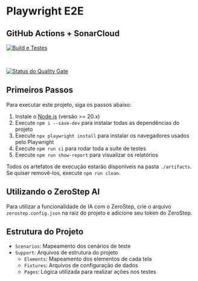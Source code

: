 # Playwright E2E

## GitHub Actions + SonarCloud

[![Build e Testes](https://github.com/ugioni/playwright-e2e/actions/workflows/node.js.yml/badge.svg?branch=master)](https://github.com/ugioni/playwright-e2e/actions/workflows/node.js.yml)

<br>

[![Status do Quality Gate](https://sonarcloud.io/api/project_badges/measure?project=ugioni_playwright-e2e&metric=alert_status)](https://sonarcloud.io/summary/new_code?id=ugioni_playwright-e2e)

## Primeiros Passos

Para executar este projeto, siga os passos abaixo:

1. Instale o [Node.js](https://nodejs.org/) (versão >= 20.x)
2. Execute `npm i --save-dev` para instalar todas as dependências do projeto
3. Execute `npx playwright install` para instalar os navegadores usados pelo Playwright
4. Execute `npm run ci` para rodar toda a suíte de testes
5. Execute `npm run show-report` para visualizar os relatórios

Todos os artefatos de execução estarão disponíveis na pasta `./artifacts`.  
Se quiser removê-los, execute `npm run clean`.

## Utilizando o ZeroStep AI

Para utilizar a funcionalidade de IA com o ZeroStep, crie o arquivo `zerostep.config.json` na raiz do projeto e adicione seu token do ZeroStep. 

## Estrutura do Projeto

- `Scenarios`: Mapeamento dos cenários de teste
- `Support`: Arquivos de estrutura do projeto
  - `Elements`: Mapeamento dos elementos de cada tela
  - `Fixtures`: Arquivos de configuração de dados
  - `Pages`: Lógica utilizada para realizar ações nos testes

